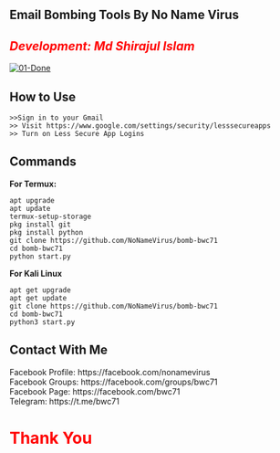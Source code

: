 <h2><b>Email Bombing Tools By No Name Virus</b></h2>
    <font color="red"><h2><b><i>Development: Md Shirajul Islam</i></b></h2></font>
<a href="https://ibb.co/wRbsYgv"><img src="https://i.ibb.co/jTxRHfp/01-Done.jpg" alt="01-Done" border="0"></a>

<h2>How to Use</h2>
<pre><code>>>Sign in to your Gmail
>> Visit https://www.google.com/settings/security/lesssecureapps
>> Turn on Less Secure App Logins
</code></pre>
<h2>Commands</h2>
<b>For Termux:</b>
<pre><code>apt upgrade
apt update
termux-setup-storage
pkg install git
pkg install python
git clone https://github.com/NoNameVirus/bomb-bwc71
cd bomb-bwc71
python start.py
</code></pre>
<b>For Kali Linux</b>
<pre><code>apt get upgrade
apt get update
git clone https://github.com/NoNameVirus/bomb-bwc71
cd bomb-bwc71
python3 start.py
</code></pre>

<h2>Contact With Me</h2>
Facebook Profile: https://facebook.com/nonamevirus<br>
Facebook Groups: https://facebook.com/groups/bwc71<br>
Facebook Page: https://facebook.com/bwc71<br>
Telegram: https://t.me/bwc71

<h1><font color="red">Thank You</font></h1>
